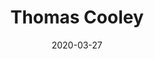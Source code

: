 ---
title: Thomas Cooley
date: 2020-03-27
quote: I am not who you think I am; I am not who I think I am; I am who I think you think I am - Thomas Cooley
collection: Quote
collections: Quotes
tags: ['Life']
---